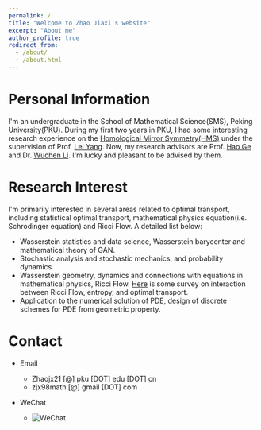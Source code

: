 ```yaml
---
permalink: /
title: "Welcome to Zhao Jiaxi's website"
excerpt: "About me"
author_profile: true
redirect_from: 
  - /about/
  - /about.html
---
```



Personal Information
======

I'm an undergraduate in the School of Mathematical Science(SMS), Peking University(PKU). During my first two years in PKU, I had some interesting research experience on the [Homological Mirror Symmetry(HMS)](https://en.wikipedia.org/wiki/Homological_mirror_symmetry) under the supervision of Prof. [Lei Yang](http://www.math.pku.edu.cn/jsdw/js_20180628175159671361/y_20180628175159671361/69985.htm). Now, my research advisors are Prof. [Hao Ge](http://bicmr.pku.edu.cn/~gehao/English%20version/main_english.htm) and Dr. [Wuchen Li](https://www.math.ucla.edu/~wcli/). I'm lucky and pleasant to be advised by them.


Research Interest
======

I'm primarily interested in several areas related to optimal transport, including statistical optimal transport, mathematical physics equation(i.e. Schrodinger equation) and Ricci Flow. A detailed list below:
  * Wasserstein statistics and data science, Wasserstein barycenter and mathematical theory of GAN.
  * Stochastic analysis and stochastic mechanics, and probability dynamics.
  * Wasserstein geometry, dynamics and connections with equations in mathematical physics, Ricci Flow. [Here](/files/Ricci_survey.pdf) is some survey on interaction between Ricci Flow, entropy, and optimal transport.
  * Application to the numerical solution of PDE, design of discrete schemes for PDE from geometric property.


Contact
======
* Email
  * Zhaojx21 [@] pku [DOT] edu [DOT] cn
  * zjx98math [@] gmail [DOT] com
  
* WeChat
  * ![WeChat](/Zjx2Djt.github.io/images/WeChat.jpeg)
